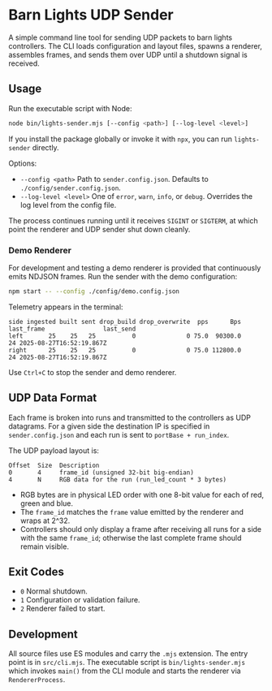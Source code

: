 # Barn Lights UDP Sender

A simple command line tool for sending UDP packets to barn lights controllers. The CLI
loads configuration and layout files, spawns a renderer, assembles frames, and sends
them over UDP until a shutdown signal is received.

## Usage

Run the executable script with Node:

```bash
node bin/lights-sender.mjs [--config <path>] [--log-level <level>]
```

If you install the package globally or invoke it with `npx`, you can run `lights-sender` directly.

Options:

- `--config <path>` Path to `sender.config.json`. Defaults to `./config/sender.config.json`.
- `--log-level <level>` One of `error`, `warn`, `info`, or `debug`. Overrides the log level from the config file.

The process continues running until it receives `SIGINT` or `SIGTERM`, at which point
the renderer and UDP sender shut down cleanly.

### Demo Renderer

For development and testing a demo renderer is provided that continuously emits
NDJSON frames. Run the sender with the demo configuration:

```bash
npm start -- --config ./config/demo.config.json
```

Telemetry appears in the terminal:

```
side ingested built sent drop_build drop_overwrite  pps      Bps last_frame                last_send
left       25    25   25          0              0 75.0  90300.0         24 2025-08-27T16:52:19.867Z
right      25    25   25          0              0 75.0 112800.0         24 2025-08-27T16:52:19.867Z
```

Use `Ctrl+C` to stop the sender and demo renderer.

## UDP Data Format

Each frame is broken into runs and transmitted to the controllers as UDP datagrams.
For a given side the destination IP is specified in `sender.config.json` and each run
is sent to `portBase + run_index`.

The UDP payload layout is:

```
Offset  Size  Description
0       4     frame_id (unsigned 32-bit big-endian)
4       N     RGB data for the run (run_led_count * 3 bytes)
```

- RGB bytes are in physical LED order with one 8-bit value for each of red, green
  and blue.
- The `frame_id` matches the `frame` value emitted by the renderer and wraps at
  2^32.
- Controllers should only display a frame after receiving all runs for a side with
  the same `frame_id`; otherwise the last complete frame should remain visible.

## Exit Codes

- `0` Normal shutdown.
- `1` Configuration or validation failure.
- `2` Renderer failed to start.

## Development

All source files use ES modules and carry the `.mjs` extension. The entry point is in `src/cli.mjs`. The executable script is `bin/lights-sender.mjs` which invokes `main()` from the CLI module and starts the renderer via `RendererProcess`.

